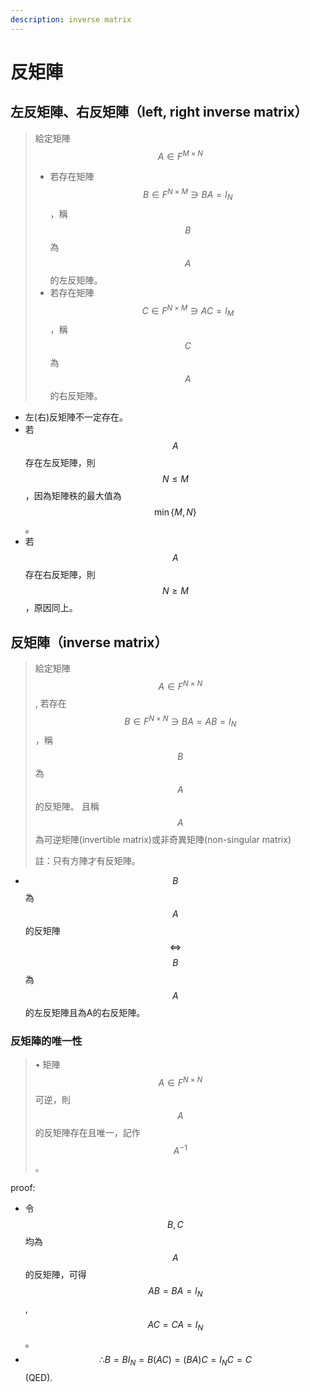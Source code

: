 ```yaml
---
description: inverse matrix
---
```


# 反矩陣

## 左反矩陣、右反矩陣（left, right inverse matrix）

> 給定矩陣$$ A \in F^{M \times N}$$
>
> * 若存在矩陣$$B \in F^{N \times M} \ni BA=I_N$$，稱$$B$$為$$A$$的左反矩陣。
> * 若存在矩陣$$C \in F^{ N \times M} \ni AC=I_M$$，稱$$C$$為$$A$$的右反矩陣。

* 左\(右\)反矩陣不一定存在。
* 若$$A$$存在左反矩陣，則$$N \leq M$$，因為矩陣秩的最大值為$$\min\{M,N\}$$。
* 若$$A$$存在右反矩陣，則$$N \geq M$$，原因同上。

## 反矩陣（inverse matrix）

> 給定矩陣$$A \in F^{N \times N}$$, 若存在$$B \in F^{N \times N}  \ni BA=AB=I_N$$，稱$$B$$為$$A$$的反矩陣。且稱$$A$$為可逆矩陣\(invertible matrix\)或非奇異矩陣\(non-singular matrix\)
>
> 註：只有方陣才有反矩陣。

* $$B$$為$$A$$的反矩陣$$\Leftrightarrow$$$$B$$為$$A$$的左反矩陣且為A的右反矩陣。

### 反矩陣的唯一性

> • 矩陣$$ A \in F^{N \times N}$$  可逆，則$$A$$的反矩陣存在且唯一，記作$$A^{−1}$$。

proof:

* 令$$B,C$$均為$$A$$的反矩陣，可得  $$AB=BA=I_N$$, $$AC=CA=I_N$$。
* $$∴B=BI_N=B(AC)=(BA)C=I_NC=C$$ \(QED\).









